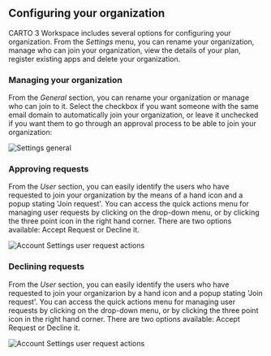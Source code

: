 ## Configuring your organization

CARTO 3 Workspace includes several options for configuring your organization. From the *Settings* menu, you can rename your organization, manage who can join your organization, view the details of your plan, register existing apps and delete your organization.

### Managing your organization

From the *General* section, you can rename your organization or manage who can join to it. Select the checkbox if you want someone with the same email domain to automatically join your organization, or leave it unchecked if you want them to go through an approval process to be able to join your organization:

![Settings general](/img/cloud-native-workspace/account-settings/account_settings_general(new).png)

### Approving requests

From the *User* section, you can easily identify the users who have requested to join your organization by the means of a hand icon and a popup stating 'Join request'. You can access the quick actions menu for managing user requests by clicking on the drop-down menu, or by clicking the three point icon in the right hand corner. There are two options available: Accept Request or Decline it.

![Account Settings user request actions](/img/cloud-native-workspace/account-settings/account_settings_user_request_actions.png)

### Declining requests

From the *User* section, you can easily identify the users who have requested to join your organizarion by a hand icon and a popup stating 'Join request'. You can access the quick actions menu for managing user requests by clicking on the drop-down menu, or by clicking the three point icon in the right hand corner. There are two options available: Accept Request or Decline it.

![Account Settings user request actions](/img/cloud-native-workspace/account-settings/account_settings_user_request_actions.png)




